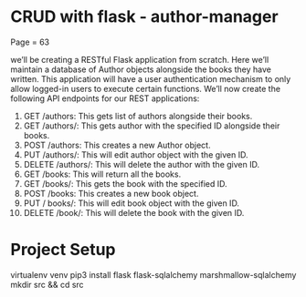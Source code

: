 # CRUD with flask - author-manager 

<Status> Page = 63
 
we’ll be creating a RESTful Flask application from scratch. Here we’ll maintain a database of Author objects alongside the books they have written. This application will have a user authentication mechanism to only allow logged-in users to execute certain functions. We’ll now create the following API endpoints for our REST applications:

1. GET /authors: This gets list of authors alongside their books.
2. GET /authors/<id>: This gets author with the specified ID alongside their books.
3. POST /authors: This creates a new Author object.
4. PUT /authors/<id>: This will edit author object with the given ID.
5. DELETE /authors/<id>: This will delete the author with the given ID.
6. GET /books: This will return all the books.
7. GET /books/<id>: This gets the book with the specified ID.
8. POST /books: This creates a new book object.
9. PUT / books/<id>: This will edit book object with the given ID.
10. DELETE /book/<id>: This will delete the book with the given ID.


# Project Setup
virtualenv venv
pip3 install flask flask-sqlalchemy marshmallow-sqlalchemy
mkdir src && cd src